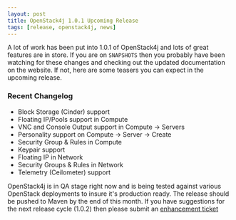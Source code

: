 ```yaml
---
layout: post
title: OpenStack4j 1.0.1 Upcoming Release
tags: [release, openstack4j, news]
---
```


A lot of work has been put into 1.0.1 of OpenStack4j and lots of great features are in store.  If you are on `SNAPSHOTS` then you probably have been watching for these changes and checking out the updated documentation on the website.  If not, here are some teasers you can expect in the upcoming release.  

### Recent Changelog

* Block Storage (Cinder) support
* Floating IP/Pools support in Compute
* VNC and Console Output support in Compute -> Servers
* Personality support on Compute -> Server -> Create
* Security Group & Rules in Compute
* Keypair support
* Floating IP in Network
* Security Groups & Rules in Network
* Telemetry (Ceilometer) support

OpenStack4j is in QA stage right now and is being tested against various OpenStack deployments to insure it's production ready.  The release should be pushed to Maven by the end of this month.  If you have suggestions for the next release cycle (1.0.2) then please submit an <a href="https://github.com/gondor/openstack4j/issues/new" target="_blank">enhancement ticket</a>